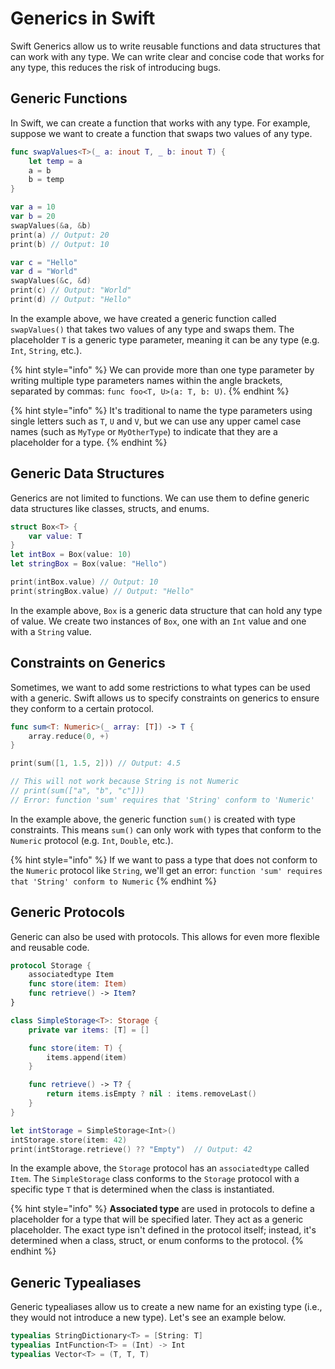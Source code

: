 # Generics in Swift

Swift Generics allow us to write reusable functions and data structures that can work with any type. We can write clear and concise code that works for any type, this reduces the risk of introducing bugs.

## Generic Functions

In Swift, we can create a function that works with any type. For example, suppose we want to create a function that swaps two values of any type.

```swift
func swapValues<T>(_ a: inout T, _ b: inout T) {
    let temp = a
    a = b
    b = temp
}

var a = 10
var b = 20
swapValues(&a, &b)
print(a) // Output: 20
print(b) // Output: 10

var c = "Hello"
var d = "World"
swapValues(&c, &d)
print(c) // Output: "World"
print(d) // Output: "Hello"
```

In the example above, we have created a generic function called `swapValues()` that takes two values of any type and swaps them. The placeholder `T` is a generic type parameter, meaning it can be any type (e.g. `Int`, `String`, etc.).

{% hint style="info" %}
We can provide more than one type parameter by writing multiple type parameters names within the angle brackets, separated by commas: `func foo<T, U>(a: T, b: U)`.
{% endhint %}

{% hint style="info" %}
It's traditional to name the type parameters using single letters such as `T`, `U` and `V`, but we can use any upper camel case names (such as `MyType` or `MyOtherType`) to indicate that they are a placeholder for a type.
{% endhint %}

## Generic Data Structures

Generics are not limited to functions. We can use them to define generic data structures like classes, structs, and enums.

```swift
struct Box<T> {
    var value: T
}
let intBox = Box(value: 10)
let stringBox = Box(value: "Hello")

print(intBox.value) // Output: 10
print(stringBox.value) // Output: "Hello"
```

In the example above, `Box` is a generic data structure that can hold any type of value. We create two instances of `Box`, one with an `Int` value and one with a `String` value.

## Constraints on Generics

Sometimes, we want to add some restrictions to what types can be used with a generic. Swift allows us to specify constraints on generics to ensure they conform to a certain protocol.

```swift
func sum<T: Numeric>(_ array: [T]) -> T {
    array.reduce(0, +)
}

print(sum([1, 1.5, 2])) // Output: 4.5

// This will not work because String is not Numeric
// print(sum(["a", "b", "c"]))
// Error: function 'sum' requires that 'String' conform to 'Numeric'
```

In the example above, the generic function `sum()` is created with type constraints. This means `sum()` can only work with types that conform to the `Numeric` protocol (e.g. `Int`, `Double`, etc.).

{% hint style="info" %}
If we want to pass a type that does not conform to the `Numeric` protocol like `String`, we'll get an error:
`function 'sum' requires that 'String' conform to Numeric`
{% endhint %}

## Generic Protocols

Generic can also be used with protocols. This allows for even more flexible and reusable code.

```swift
protocol Storage {
    associatedtype Item
    func store(item: Item)
    func retrieve() -> Item?
}

class SimpleStorage<T>: Storage {
    private var items: [T] = []

    func store(item: T) {
        items.append(item)
    }

    func retrieve() -> T? {
        return items.isEmpty ? nil : items.removeLast()
    }
}

let intStorage = SimpleStorage<Int>()
intStorage.store(item: 42)
print(intStorage.retrieve() ?? "Empty")  // Output: 42
```

In the example above, the `Storage` protocol has an `associatedtype` called `Item`. The `SimpleStorage` class conforms to the `Storage` protocol with a specific type `T` that is determined when the class is instantiated.

{% hint style="info" %}
**Associated type** are used in protocols to define a placeholder for a type that will be specified later. They act as a generic placeholder. The exact type isn't defined in the protocol itself; instead, it's determined when a class, struct, or enum conforms to the protocol.
{% endhint %}

## Generic Typealiases

Generic typealiases allow us to create a new name for an existing type (i.e., they would not introduce a new type). Let's see an example below.

```swift
typealias StringDictionary<T> = [String: T]
typealias IntFunction<T> = (Int) -> Int
typealias Vector<T> = (T, T, T)
```
